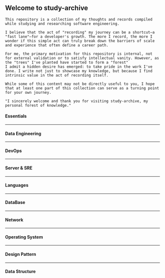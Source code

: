 ## Welcome to study-archive
```
This repository is a collection of my thoughts and records compiled while studying and researching software engineering.

I believe that the act of "recording" my journey can be a shortcut—a "fast lane"—for a developer's growth. The more I record, the more I wonder if this simple act can truly break down the barriers of scale and experience that often define a career path.

For me, the primary motivation for this repository is internal, not for external validation or to satisfy intellectual vanity. However, as the "trees" I've planted have started to form a "forest"
I admit a hidden desire has emerged: to take pride in the work I've done. I write not just to showcase my knowledge, but because I find intrinsic value in the act of recording itself.

While some of this content may not be directly useful to you, I hope that at least one part of this collection can serve as a turning point for your own journey.

"I sincerely welcome and thank you for visiting study-archive, my personal forest of knowledge."
```

#### Essentials

---

#### Data Engineering

---

#### DevOps

---

#### Server & SRE

___

#### Languages

---

#### DataBase

---

#### Network

---

#### Operating System

---

#### Design Pattern

---

#### Data Structure

